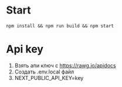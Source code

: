 # Start
``` npm install && npm run build && npm start ```
# Api key
1. Взять апи ключ с https://rawg.io/apidocs
1. Создать .env.local файл
1. NEXT_PUBLIC_API_KEY=key